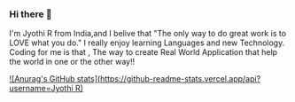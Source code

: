 ### Hi there 👋


I'm Jyothi R from India,and I belive that "The only way to do great work is to LOVE what you do." I really enjoy learning Languages and new Technology.
Coding for me is that , The way to create Real World Application that help the world in one or the other way!!

[![Anurag's GitHub stats](https://github-readme-stats.vercel.app/api?username=Jyothi R)](https://github.com/anuraghazra/github-readme-stats)
